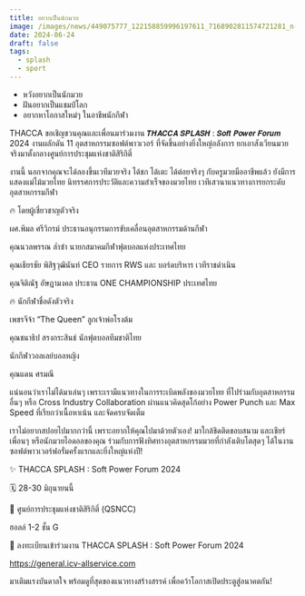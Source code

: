```yaml
---
title: อยากเป็นนักมวย
image: /images/news/449075777_122158859996197611_7168902811574721281_n-2.jpg
date: 2024-06-24
draft: false
tags:
  - splash
  - sport
---
```

* หวังอยากเป็นนักมวย
* ฝันอยากเป็นแชมป์โลก
* อยากหาโอกาสใหม่ๆ ในอาชีพนักกีฬา



THACCA ขอเชิญชวนคุณและเพื่อนมาร่วมงาน 𝙏𝙃𝘼𝘾𝘾𝘼 𝙎𝙋𝙇𝘼𝙎𝙃 : 𝙎𝙤𝙛𝙩 𝙋𝙤𝙬𝙚𝙧 𝙁𝙤𝙧𝙪𝙢 2024 งานผลักดัน 11 อุตสาหกรรมซอฟต์พาวเวอร์ ที่จัดขึ้นอย่างยิ่งใหญ่อลังการ ยกเอาสังเวียนมวยจริงมาตั้งกลางศูนย์การประชุมแห่งชาติสิริกิติ์



งานนี้ นอกจากคุณจะได้ลองขึ้นเวทีมวยจริง ได้ชก ได้เตะ ได้ต่อยจริงๆ กับครูมวยมืออาชีพแล้ว ยังมีการแสดงแม่ไม้มวยไทย นิทรรศการประวัติและความสำเร็จของมวยไทย เวทีเสวนาแนวทางการยกระดับอุตสาหกรรมกีฬา



🔥 โดยผู้เชี่ยวชาญตัวจริง

ผศ.พิมล ศรีวิกรม์ ประธานอนุกรรมการขับเคลื่อนอุตสาหกรรมด้านกีฬา

คุณนวลพรรณ ล่ำซำ นายกสมาคมกีฬาฟุตบอลแห่งประเทศไทย

คุณเธียรชัย พิสิฐวุฒินันท์ CEO รายการ RWS และ บอร์ดบริหาร เวทีราชดำเนิน

คุณจิติณัฐ อัษฎามงคล ประธาน ONE CHAMPIONSHIP ประเทศไทย



🔥 นักกีฬาชื่อดังตัวจริง

เพชรจีจ้า “The Queen” ลูกเจ้าพ่อโรงต้ม

คุณชนาธิป สรงกระสินธ์ นักฟุตบอลทีมชาติไทย

นักกีฬาวอลเลย์บอลหญิง

คุณแดน ศรมณี



แน่นอนว่าเราไม่ได้มาเล่นๆ เพราะเรามีแนวทางในการระเบิดพลังของมวยไทย ที่ไปร่วมกับอุตสาหกรรมอื่นๆ หรือ Cross Industry Collaboration ผ่านแนวคิดสุดโก้อย่าง Power Punch และ Max Speed ที่เรียกว่าเนื้อหาเน้น และจัดครบจัดเต็ม



เราไม่อยากสปอยไปมากกว่านี้ เพราะอยากให้คุณไปมาด้วยตัวเอง! มาใกล้ชิดติดขอบสนาม และเชียร์เพื่อนๆ หรือนักมวยไอดอลของคุณ ร่วมกับการฟังทิศทางอุตสาหกรรมมวยที่กำลังเติบโตสุดๆ ได้ในงานซอฟต์พาวเวอร์ฟอรั่มครั้งแรกและยิ่งใหญ่แห่งปี!



✨ THACCA SPLASH : Soft Power Forum 2024

🗓️ 28-30 มิถุนายนนี้

📍 ศูนย์การประชุมแห่งชาติสิริกิติ์ (QSNCC)

ฮอลล์ 1-2 ชั้น G



📌 ลงทะเบียนเข้าร่วมงาน THACCA SPLASH : Soft Power Forum 2024

https://general.icv-allservice.com



มาเติมแรงบันดาลใจ พร้อมดูที่สุดของแนวทางสร้างสรรค์ เพื่อคว้าโอกาสเปิดประตูสู่อนาคตกัน!
